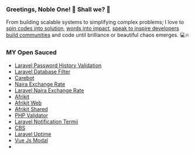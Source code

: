 ### Greetings, Noble One! 👑 Shall we? 🚀

From building scalable systems to simplifying complex problems; I love to [spin codes into solution](https://github.com/infinitypaul), [words into impact](https://infinitypaul.medium.com), [speak to inspire developers](https://www.notion.so/1014d74d54484699851b6c4b7ae70e16?v=c9db2dbc9e174e2d94e9a23d906514f9) [build communities](pinkary.com/@infinitypaul) and code until brilliance or beautiful chaos emerges. 💻🔥

### MY Open Sauced

-  [Laravel Password History Validation](https://github.com/infinitypaul/laravel-password-history-validation)
-  [Laravel Database Filter](https://github.com/infinitypaul/laravel-database-filter)
-  [Carebot](https://github.com/infinitypaul/aidsyncbot)
-  [Naira Exchange Rate](https://github.com/infinitypaul/naira-exchange-rates)
-  [Laravel Naira Exchange Rate](https://github.com/infinitypaul/laravel-naira-exchange-rates)
-  [Afrikit](https://github.com/AfrinvestOptimus/afrikit)
-  [Afrikit Web](https://github.com/AfrinvestOptimus/afrikit-web)
-  [Afrikit Shared](https://github.com/AfrinvestOptimus/afrikit-shared)
-  [PHP Validator](https://github.com/infinitypaul/php-validator)
-  [Laravel Notification Termii](https://github.com/infinitypaul/laravel-notification-channel-termii)
-  [CBS](https://github.com/infinitypaul/cbs-php)
-  [Laravel Uptime](https://github.com/infinitypaul/laravel-uptime)
-  [Vue Js Modal](https://github.com/infinitypaul/simple-vuejs-modal)
-  

<!--
**infinitypaul/infinitypaul** is a ✨ _special_ ✨ repository because its `README.md` (this file) appears on your GitHub profile.

Here are some ideas to get you started:

- 🔭 I’m currently working on ...
- 🌱 I’m currently learning ...
- 👯 I’m looking to collaborate on ...
- 🤔 I’m looking for help with ...
- 💬 Ask me about ...
- 📫 How to reach me: ...
- 😄 Pronouns: ...
- ⚡ Fun fact: ...
-->
